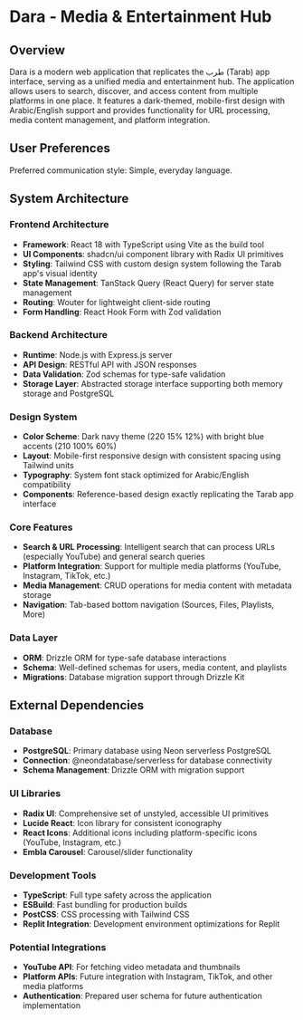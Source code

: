 # Dara - Media & Entertainment Hub

## Overview

Dara is a modern web application that replicates the طرب (Tarab) app interface, serving as a unified media and entertainment hub. The application allows users to search, discover, and access content from multiple platforms in one place. It features a dark-themed, mobile-first design with Arabic/English support and provides functionality for URL processing, media content management, and platform integration.

## User Preferences

Preferred communication style: Simple, everyday language.

## System Architecture

### Frontend Architecture
- **Framework**: React 18 with TypeScript using Vite as the build tool
- **UI Components**: shadcn/ui component library with Radix UI primitives
- **Styling**: Tailwind CSS with custom design system following the Tarab app's visual identity
- **State Management**: TanStack Query (React Query) for server state management
- **Routing**: Wouter for lightweight client-side routing
- **Form Handling**: React Hook Form with Zod validation

### Backend Architecture
- **Runtime**: Node.js with Express.js server
- **API Design**: RESTful API with JSON responses
- **Data Validation**: Zod schemas for type-safe validation
- **Storage Layer**: Abstracted storage interface supporting both memory storage and PostgreSQL

### Design System
- **Color Scheme**: Dark navy theme (220 15% 12%) with bright blue accents (210 100% 60%)
- **Layout**: Mobile-first responsive design with consistent spacing using Tailwind units
- **Typography**: System font stack optimized for Arabic/English compatibility
- **Components**: Reference-based design exactly replicating the Tarab app interface

### Core Features
- **Search & URL Processing**: Intelligent search that can process URLs (especially YouTube) and general search queries
- **Platform Integration**: Support for multiple media platforms (YouTube, Instagram, TikTok, etc.)
- **Media Management**: CRUD operations for media content with metadata storage
- **Navigation**: Tab-based bottom navigation (Sources, Files, Playlists, More)

### Data Layer
- **ORM**: Drizzle ORM for type-safe database interactions
- **Schema**: Well-defined schemas for users, media content, and playlists
- **Migrations**: Database migration support through Drizzle Kit

## External Dependencies

### Database
- **PostgreSQL**: Primary database using Neon serverless PostgreSQL
- **Connection**: @neondatabase/serverless for database connectivity
- **Schema Management**: Drizzle ORM with migration support

### UI Libraries
- **Radix UI**: Comprehensive set of unstyled, accessible UI primitives
- **Lucide React**: Icon library for consistent iconography
- **React Icons**: Additional icons including platform-specific icons (YouTube, Instagram, etc.)
- **Embla Carousel**: Carousel/slider functionality

### Development Tools
- **TypeScript**: Full type safety across the application
- **ESBuild**: Fast bundling for production builds
- **PostCSS**: CSS processing with Tailwind CSS
- **Replit Integration**: Development environment optimizations for Replit

### Potential Integrations
- **YouTube API**: For fetching video metadata and thumbnails
- **Platform APIs**: Future integration with Instagram, TikTok, and other media platforms
- **Authentication**: Prepared user schema for future authentication implementation